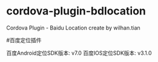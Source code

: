 # cordova-plugin-bdlocation
Cordova Plugin - Baidu Location
create by wilhan.tian

#百度定位插件

百度Android定位SDK版本: v7.0
百度IOS定位SDK版本: v3.1.0
